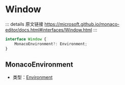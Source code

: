 # Window

<backTop />
        
::: details 原文链接
https://microsoft.github.io/monaco-editor/docs.html#interfaces/Window.html
:::

```ts
interface Window {
    MonacoEnvironment?: Environment;
}
```

## MonacoEnvironment
- 类型：[Environment](/api/Environment.md)